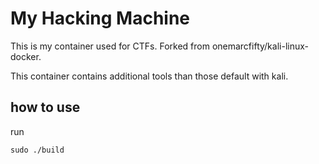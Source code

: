 # My Hacking Machine

This is my container used for CTFs. Forked from onemarcfifty/kali-linux-docker.

This container contains additional tools than those default with kali.

## how to use

run
```
sudo ./build
```